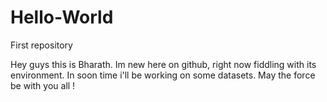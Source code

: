 # Hello-World
First repository

Hey guys this is Bharath. Im new here on github, right now fiddling with its environment. In soon time i'll be working on some datasets. May the force be with you all !
